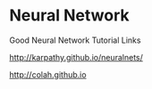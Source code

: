 # Neural Network

Good Neural Network Tutorial Links

http://karpathy.github.io/neuralnets/

http://colah.github.io
